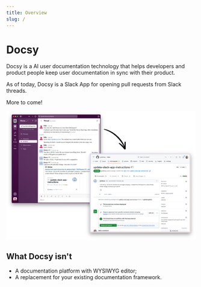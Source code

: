 ```yaml
---
title: Overview
slug: /
---
```


# Docsy

Docsy is a AI user documentation technology that helps developers and product people keep user documentation in sync with their product.

As of today, Docsy is a Slack App for opening pull requests from Slack threads.

More to come!

![Image Overview](../assets/image-overview_0_image.png)

## What Docsy isn't

- A documentation platform with WYSIWYG editor;
- A replacement for your existing documentation framework.
